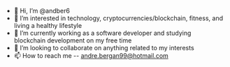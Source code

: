 - 👋 Hi, I’m @andber6
- 👀 I’m interested in technology, cryptocurrencies/blockchain, fitness, and living a healthy lifestyle
- 🌱 I’m currently working as a software developer and studying blockchain development on my free time
- 💞️ I’m looking to collaborate on anything related to my interests
- 📫 How to reach me -- andre.bergan99@hotmail.com

<!---
andber6/andber6 is a ✨ special ✨ repository because its `README.md` (this file) appears on your GitHub profile.
You can click the Preview link to take a look at your changes.
--->
